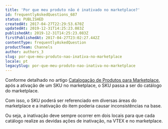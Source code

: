 ```yaml
---
title: 'Por que meu produto não é inativado no marketplace?'
id: frequentlyAskedQuestions_687
status: PUBLISHED
createdAt: 2017-04-27T22:29:53.670Z
updatedAt: 2019-12-31T14:25:23.083Z
publishedAt: 2019-12-31T14:25:23.083Z
firstPublishedAt: 2017-04-27T23:02:27.442Z
contentType: frequentlyAskedQuestion
productTeam: Channels
author: authors_3
slug: por-que-meu-produto-nao-inativa-no-marketplace
locale: pt
legacySlug: por-que-meu-produto-nao-inativa-no-marketplace
---
```


Conforme detalhado no artigo [Catalogação de Produtos para Marketplace](/pt/tutorial/entendendo-a-catalogacao-de-produtos-para-o-marketplace), após a ativação de um SKU no marketplace, o SKU passa a ser do catálogo do marketplace. 

Com isso, o SKU poderá ser referenciado em diversas áreas do marketplace e a inativação do item poderia causar inconsistências na base.

Ou seja, a inativação deve sempre ocorrer em dois locais para que cada catálogo realize as devidas ações de inativação, na VTEX e no marketplace.

